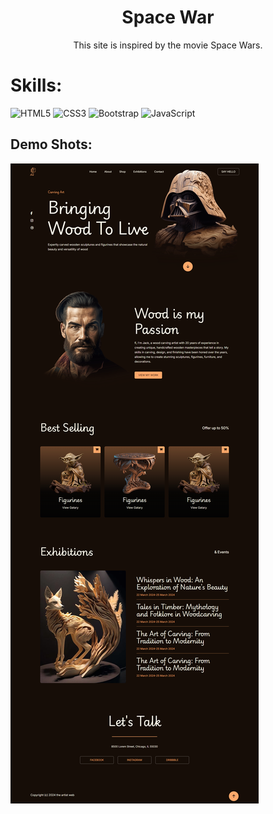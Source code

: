 <h1 align="center">Space War</h1>
<p align="center">This site is inspired by the movie Space Wars.</p>

<h1 align="left">Skills:</h1>
<p align="left">
  <img src="https://upload.wikimedia.org/wikipedia/commons/6/61/HTML5_logo_and_wordmark.svg" alt="HTML5" width="75" height="75"/>
  <img src="https://upload.wikimedia.org/wikipedia/commons/d/d5/CSS3_logo_and_wordmark.svg" alt="CSS3" width="75" height="75"/>
  <img src="https://upload.wikimedia.org/wikipedia/commons/b/b2/Bootstrap_logo.svg" alt="Bootstrap" width="60" height="60"/>
  <img src="https://upload.wikimedia.org/wikipedia/commons/6/6a/JavaScript-logo.png" alt="JavaScript" width="60" height="60"/>
</p>

<h2>Demo Shots:</h2>
<img src="./design/design-ui.png">